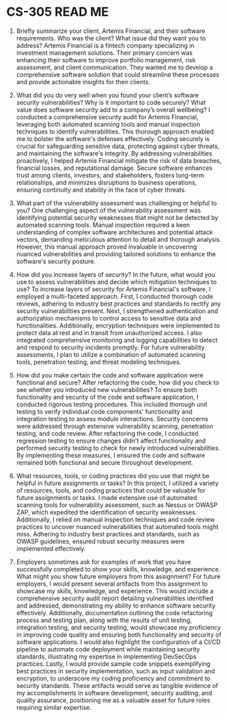 # CS-305 READ ME
1. Briefly summarize your client, Artemis Financial, and their software requirements. Who was the client? What issue did they want you to address? Artemis Financial is a fintech company specializing in investment management solutions. Their primary concern was enhancing their software to improve portfolio management, risk assessment, and client communication. They wanted me to develop a comprehensive software solution that could streamline these processes and provide actionable insights for their clients.

2. What did you do very well when you found your client’s software security vulnerabilities? Why is it important to code securely? What value does software security add to a company’s overall wellbeing? I conducted a comprehensive security audit for Artemis Financial, leveraging both automated scanning tools and manual inspection techniques to identify vulnerabilities. This thorough approach enabled me to bolster the software's defenses effectively. 
Coding securely is crucial for safeguarding sensitive data, protecting against cyber threats, and maintaining the software's integrity. By addressing vulnerabilities proactively, I helped Artemis Financial mitigate the risk of data breaches, financial losses, and reputational damage. Secure software enhances trust among clients, investors, and stakeholders, fosters long-term relationships, and minimizes disruptions to business operations, ensuring continuity and stability in the face of cyber threats.

3. What part of the vulnerability assessment was challenging or helpful to you? One challenging aspect of the vulnerability assessment was identifying potential security weaknesses that might not be detected by automated scanning tools. Manual inspection required a keen understanding of complex software architectures and potential attack vectors, demanding meticulous attention to detail and thorough analysis. However, this manual approach proved invaluable in uncovering nuanced vulnerabilities and providing tailored solutions to enhance the software's security posture.

4. How did you increase layers of security? In the future, what would you use to assess vulnerabilities and decide which mitigation techniques to use? To increase layers of security for Artemis Financial's software, I employed a multi-faceted approach. First, I conducted thorough code reviews, adhering to industry best practices and standards to rectify any security vulnerabilities present. Next, I strengthened authentication and authorization mechanisms to control access to sensitive data and functionalities. Additionally, encryption techniques were implemented to protect data at rest and in transit from unauthorized access. I also integrated comprehensive monitoring and logging capabilities to detect and respond to security incidents promptly. For future vulnerability assessments, I plan to utilize a combination of automated scanning tools, penetration testing, and threat modeling techniques.

5. How did you make certain the code and software application were functional and secure? After refactoring the code, how did you check to see whether you introduced new vulnerabilities? To ensure both functionality and security of the code and software application, I conducted rigorous testing procedures. This included thorough unit testing to verify individual code components' functionality and integration testing to assess module interactions. Security concerns were addressed through extensive vulnerability scanning, penetration testing, and code review. After refactoring the code, I conducted regression testing to ensure changes didn't affect functionality and performed security testing to check for newly introduced vulnerabilities. By implementing these measures, I ensured the code and software remained both functional and secure throughout development.

6. What resources, tools, or coding practices did you use that might be helpful in future assignments or tasks? In this project, I utilized a variety of resources, tools, and coding practices that could be valuable for future assignments or tasks. I made extensive use of automated scanning tools for vulnerability assessment, such as Nessus or OWASP ZAP, which expedited the identification of security weaknesses. Additionally, I relied on manual inspection techniques and code review practices to uncover nuanced vulnerabilities that automated tools might miss. Adhering to industry best practices and standards, such as OWASP guidelines, ensured robust security measures were implemented effectively.

7. Employers sometimes ask for examples of work that you have successfully completed to show your skills, knowledge, and experience. What might you show future employers from this assignment? For future employers, I would present several artifacts from this assignment to showcase my skills, knowledge, and experience. This would include a comprehensive security audit report detailing vulnerabilities identified and addressed, demonstrating my ability to enhance software security effectively. Additionally, documentation outlining the code refactoring process and testing plan, along with the results of unit testing, integration testing, and security testing, would showcase my proficiency in improving code quality and ensuring both functionality and security of software applications. I would also highlight the configuration of a CI/CD pipeline to automate code deployment while maintaining security standards, illustrating my expertise in implementing DevSecOps practices. Lastly, I would provide sample code snippets exemplifying best practices in security implementation, such as input validation and encryption, to underscore my coding proficiency and commitment to security standards. These artifacts would serve as tangible evidence of my accomplishments in software development, security auditing, and quality assurance, positioning me as a valuable asset for future roles requiring similar expertise.
